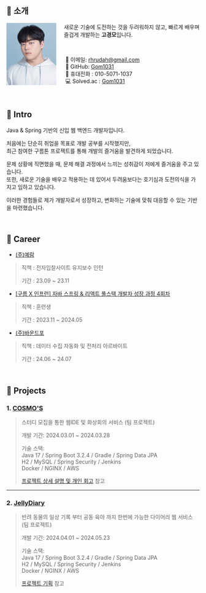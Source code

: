 ## 🌟 소개

<img src="img/후드티.jpg" alt="Profile Image" width="130" align="left" style="margin-right: 20px;">

새로운 기술에 도전하는 것을 두려워하지 않고, 빠르게 배우며 즐겁게 개발하는 **고경모**입니다.

<br>

&nbsp;📧 이메일: rhrudah@gmail.com  
&nbsp;🐙 GitHub: [Gom1031](https://github.com/Gom1031)  
&nbsp;📱 휴대전화 : 010-5071-1037  
&nbsp;💻 Solved.ac : [Gom1031](https://solved.ac/profile/gom1031)

<br>

## 🚀 Intro

Java & Spring 기반의 신입 웹 백엔드 개발자입니다.    

처음에는 단순히 취업을 목표로 개발 공부를 시작했지만,  
최근 참여한 구름톤 프로젝트를 통해 개발의 즐거움을 발견하게 되었습니다.  
  
문제 상황에 직면했을 때, 문제 해결 과정에서 느끼는 성취감이 저에게 즐거움을 주고 있습니다.  
또한, 새로운 기술을 배우고 적용하는 데 있어서 두려움보다는 호기심과 도전의식을 가지고 임하고 있습니다.  
  
이러한 경험들로 제가 개발자로서 성장하고, 변화하는 기술에 맞춰 대응할 수 있는 기반을 마련했습니다.

</br>

## 🏢 Career
- [(주)예람](http://www.yeram.co.kr/)
> 직책 : 전자입찰사이트 유지보수 인턴
>
> 기간 : 23.09 ~ 23.11

- [[구름 X 인프런] 자바 스프링 & 리액트 풀스택 개발자 성장 과정 4회차](https://deepdive.goorm.io/fullstack)
> 직책 : 훈련생
>
> 기간 : 2023.11 ~ 2024.05

- [(주)바운드포](https://bound4.co.kr/)
> 직책 : 데이터 수집 자동화 및 전처리 아르바이트
>
> 기간 : 24.06 ~ 24.07

  
</br>

## 💼 Projects

### 1. [COSMO'S](https://github.com/Gom1031/portfolio/tree/main/%EA%B5%AC%EB%A6%84_1%EC%B0%A8_%ED%94%84%EB%A1%9C%EC%A0%9D%ED%8A%B8/_BE)
>스터디 모집을 통한 웹IDE 및 화상회의 서비스 (팀 프로젝트) 
>
>개발 기간: 2024.03.01 ~ 2024.03.28  
>  
>기술 스택:  
>Java 17 / Spring Boot 3.2.4 / Gradle / Spring Data JPA   
>H2 / MySQL / Spring Security / Jenkins  
>Docker / NGINX / AWS
>  
>[프로젝트 상세 설명 및 개인 회고](https://github.com/Gom1031/portfolio/tree/main/%EA%B5%AC%EB%A6%84_1%EC%B0%A8_%ED%94%84%EB%A1%9C%EC%A0%9D%ED%8A%B8) 참고

---

### 2. [JellyDiary](https://github.com/Gom1031/portfolio/tree/main/%EA%B5%AC%EB%A6%84_2%EC%B0%A8_%ED%94%84%EB%A1%9C%EC%A0%9D%ED%8A%B8)
>반려 동물의 일상 기록 부터 공동 육아 까지 한번에 가능한 다이어리 웹 서비스 (팀 프로젝트) 
>
>개발 기간: 2024.04.01 ~ 2024.05.23
>  
>기술 스택:  
>Java 17 / Spring Boot 3.2.4 / Gradle / Spring Data JPA   
>H2 / MySQL / Spring Security / Jenkins  
>Docker / NGINX / AWS
>
>[프로젝트 기획](https://github.com/Gom1031/portfolio/blob/main/%EA%B5%AC%EB%A6%84_2%EC%B0%A8_%ED%94%84%EB%A1%9C%EC%A0%9D%ED%8A%B8/%EA%B8%B0%ED%9A%8D/JellyDiary_%EA%B8%B0%ED%9A%8D.pdf) 참고


